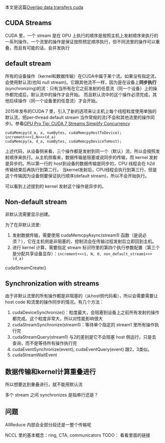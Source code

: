 本文是这篇[Overlap data transfers cuda](https://developer.nvidia.com/blog/how-overlap-data-transfers-cuda-cc/)
## CUDA Streams
CUDA 里，一个 stream 是在 GPU 上执行的顺序是按照主机上发射顺序来执行的一系列操作。一个流里的操作是保证按照预定顺序执行，但不同流里的操作可以重叠，而且有可能的话，会并发执行

## default stream

所有的设备操作（kernel和数据传输）在CUDA中属于某个流。如果没有指定流，会使用默认流(也叫 null stream)。它跟其他流不一样，因为是在设备上**同步执行**(synchronizing)的流：只有当所有在它之前发射的任意流（同一个设备）上的操作都完成后，默认流中的操作才会开始。
而且默认流中的这个操作必须完成，其他后续操作（同一个设备里的任意流）才会开始。

2015年发布的CUDA 7 里，引入了新的选项来让主机上每个线程粒度使用单独的默认流，把per-thread default stream 当作常规的流(不会和其他流里的操作同步)。参看[GPU Pro Tip: CUDA 7 Streams Simplify Concurrency](https://developer.nvidia.com/blog/parallelforall/gpu-pro-tip-cuda-7-streams-simplify-concurrency/)

```
cudaMemcpy(d_a, a, numBytes, cudaMemcpyHostToDevice);
increment<<<1,N>>>(d_a)
cudaMemcpy(a, d_a, numBytes, cudaMemcpyDeviceToHost);
```
上述代码，从设备侧来看，三个操作都是发射到同一个（默认）流，所以会按照发射顺序来执行。从主机侧看来，数据传输是阻塞或说同步的传输，而 kernel 发射是异步的。所以第一行的 host到设备的数据传输是同步的，CPU 线程会在 h2d 传输结束后再执行到第二行。
当kernel发射后，CPU线程会执行到第三行，但是这个传输因为设备侧要保证执行顺序(default stream)，所以不会开始执行。

可以看到上述提到的 kernel 发射这个操作是异步的。

## Non-default stream
非默认流需要显示创建。

为了在非默认流里:

1. 发射数据传输，需要使用 cudaMemcpyAsync(stream1) 函数（是说必须？），它在主机侧是非阻塞的，控制流会在传输过程发射后立即回到主机。
2. 进行 kernel 计算，需要指定 stream 标识符里的第四个执行参数配置（第三个是分配共享设备显存）：`increment<<<1, N, 0, non_default_stream1>>>(d_a)`

cudaStreamCreate()

## Synchronization with streams
由于非默认流里的所有操作都是非阻塞的（从host侧代码看），所以会需要需要让host code 和流里的操作同步的情况。有几个方法：

1. cudaDeviceSynchronize()：粒度最大，会阻塞到设备上之前所有发射的操作都完成。这个粒度非常大，所以对性能影响很大
2. cudaStreamSynchronize(stream1)：等待单个指定的 stream1 里所有操作执行完 
3. cudaStreamQuery(stream1) 与2的差别是它不会阻塞 host 侧运行，只是去查询，而不是等待所有操作执行完 
4. cudaEventSynchronize(event), cudaEventQuery(event) 跟2，3类似。
5. cudaStreamWaitEvent 

## 数据传输和kernel计算重叠进行
所以想要达到重叠进行，就不能用默认流

多个 stream 之间 synchronizes 是指串行还是？

## 问题
AllReduce 内部会全部分段还是一整个传输呢

NCCL 里的基本概念：ring, CTA, communicators
TODO：
看看里面的链接

